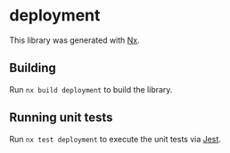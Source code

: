 # deployment

This library was generated with [Nx](https://nx.dev).

## Building

Run `nx build deployment` to build the library.

## Running unit tests

Run `nx test deployment` to execute the unit tests via [Jest](https://jestjs.io).

